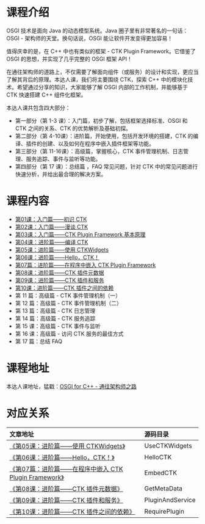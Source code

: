 # 课程介绍

OSGI 技术是面向 Java 的动态模型系统。Java 圈子里有非常著名的一句话：OSGI - 架构师的天堂。换句话说，OSGI 能让软件开发变得更加容易！

值得庆幸的是，在 C++ 中也有类似的框架 - CTK Plugin Framework。它借鉴了 OSGI 的思想，并实现了几乎完整的 OSGI 框架 API！

在通往架构师的道路上，不仅需要了解面向组件（或服务）的设计和实现，更应当了解其背后的原理。本达人课，我们将主要围绕 CTK，探索 C++ 中的模块化技术。希望通过分享的知识，大家能够了解 OSGI 内部的工作机制，并能够基于 CTK 快速搭建 C++ 组件化框架。

本达人课共包含四大部分：

- 第一部分（第 1-3 课）：入门篇，初步了解，包括框架选择标准、OSGI 和 CTK 之间的关系、CTK 的优势解析及基础初探。
- 第二部分（第 4-10课）：进阶篇，开始使用，包括开发环境的搭建，CTK 的编译、插件的创建、以及如何在程序中嵌入插件框架等功能。
- 第三部分（第 11-16课）：高级篇，掌握核心，CTK 事件管理机制、日志管理、服务追踪、事件与监听等功能。
- 第四部分（第 17 课）：总结篇 ，FAQ 常见问题，针对 CTK 中的常见问题进行快速分析，并给出最合理的解决方案。

# 课程内容

- [第01课：入门篇——初识 CTK](http://gitbook.cn/gitchat/column/5ad02029f8164454a34a089b/topic/5ad03d99f8164454a34a12b1)
- [第02课：入门篇——漫谈 CTK](http://gitbook.cn/gitchat/column/5ad02029f8164454a34a089b/topic/5ad041adf8164454a34a13c0)
- [第03课：入门篇——CTK Plugin Framework 基本原理](http://gitbook.cn/gitchat/column/5ad02029f8164454a34a089b/topic/5ad04402f8164454a34a148a)
- [第04课：进阶篇——编译 CTK](http://gitbook.cn/gitchat/column/5ad02029f8164454a34a089b/topic/5ad04605f8164454a34a152e)
- [第05课：进阶篇——使用 CTKWidgets](http://gitbook.cn/gitchat/column/5ad02029f8164454a34a089b/topic/5ad046dff8164454a34a1582)
- [第06课：进阶篇——Hello，CTK！](http://gitbook.cn/gitchat/column/5ad02029f8164454a34a089b/topic/5ad047cbf8164454a34a15cb)
- [第07篇：进阶篇——在程序中嵌入 CTK Plugin Framework](http://gitbook.cn/gitchat/column/5ad02029f8164454a34a089b/topic/5ad04887f8164454a34a1624)
- [第08课：进阶篇——CTK 插件元数据](http://gitbook.cn/gitchat/column/5ad02029f8164454a34a089b/topic/5ad050eff8164454a34a194f)
- [第09课：进阶篇——CTK 插件和服务](http://gitbook.cn/gitchat/column/5ad02029f8164454a34a089b/topic/5ad05118f8164454a34a1965)
- [第10课：进阶篇——CTK 插件之间的依赖](http://gitbook.cn/gitchat/column/5ad02029f8164454a34a089b/topic/5ad05132f8164454a34a196c)
- 第 11 篇：高级篇 - CTK 事件管理机制（一）
- 第 12 篇：高级篇 - CTK 事件管理机制（二）
- 第 13 篇：高级篇 - CTK 日志管理
- 第 14 篇：高级篇 - CTK 服务追踪
- 第 15 课：高级篇 - CTK 事件与监听
- 第 16 课：高级篇 - 访问 CTK 服务的最佳方式
- 第 17 篇：总结 FAQ

# 课程地址

本达人课地址，猛戳：[OSGI for C++ - 通往架构师之路](http://gitbook.cn/gitchat/column/5ad02029f8164454a34a089b)

# 对应关系

文章地址 | 源码目录
:--- | :---
[《第05课：进阶篇——使用 CTKWidgets》](http://gitbook.cn/gitchat/column/5ad02029f8164454a34a089b/topic/5ad046dff8164454a34a1582) | UseCTKWidgets
[《第06课：进阶篇——Hello，CTK！》](http://gitbook.cn/gitchat/column/5ad02029f8164454a34a089b/topic/5ad047cbf8164454a34a15cb) | HelloCTK
[《第07篇：进阶篇——在程序中嵌入 CTK Plugin Framework》](http://gitbook.cn/gitchat/column/5ad02029f8164454a34a089b/topic/5ad04887f8164454a34a1624) | EmbedCTK
[《第08课：进阶篇——CTK 插件元数据》](http://gitbook.cn/gitchat/column/5ad02029f8164454a34a089b/topic/5ad050eff8164454a34a194f) | GetMetaData
[《第09课：进阶篇——CTK 插件和服务》](http://gitbook.cn/gitchat/column/5ad02029f8164454a34a089b/topic/5ad05118f8164454a34a1965) | PluginAndService
[《第10课：进阶篇——CTK 插件之间的依赖》](http://gitbook.cn/gitchat/column/5ad02029f8164454a34a089b/topic/5ad05132f8164454a34a196c) | RequirePlugin
